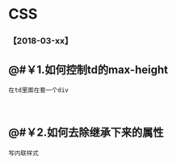 # CSS 
### 【2018-03-xx】
## @#￥1.如何控制td的max-height 
`在td里面在套一个div`

<br>

## @#￥2.如何去除继承下来的属性
`写内联样式`